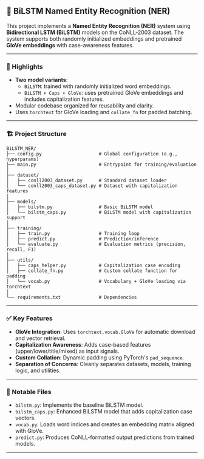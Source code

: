 ## 📘 BiLSTM Named Entity Recognition (NER)

This project implements a **Named Entity Recognition (NER)** system using **Bidirectional LSTM (BiLSTM)** models on the CoNLL-2003 dataset. The system supports both randomly initialized embeddings and pretrained **GloVe embeddings** with case-awareness features.

---

### 🧠 Highlights

- **Two model variants**:
  - `BiLSTM`: trained with randomly initialized word embeddings.
  - `BiLSTM + Caps + GloVe`: uses pretrained GloVe embeddings and includes capitalization features.
- Modular codebase organized for reusability and clarity.
- Uses `torchtext` for GloVe loading and `collate_fn` for padded batching.

---

### 🏗️ Project Structure

```
BiLSTM_NER/
├── config.py                     # Global configuration (e.g., hyperparams)
├── main.py                       # Entrypoint for training/evaluation
│
├── dataset/
│   ├── conll2003_dataset.py      # Standard dataset loader
│   └── conll2003_caps_dataset.py # Dataset with capitalization features
│
├── models/
│   ├── bilstm.py                 # Basic BiLSTM model
│   └── bilstm_caps.py            # BiLSTM model with capitalization support
│
├── training/
│   ├── train.py                  # Training loop
│   ├── predict.py                # Prediction/inference
│   └── evaluate.py               # Evaluation metrics (precision, recall, F1)
│
├── utils/
│   ├── caps_helper.py            # Capitalization case encoding
│   ├── collate_fn.py             # Custom collate function for padding
│   └── vocab.py                  # Vocabulary + GloVe loading via torchtext
│
└── requirements.txt              # Dependencies
```

---

### ✅ Key Features

- **GloVe Integration**: Uses `torchtext.vocab.GloVe` for automatic download and vector retrieval.
- **Capitalization Awareness**: Adds case-based features (upper/lower/title/mixed) as input signals.
- **Custom Collation**: Dynamic padding using PyTorch's `pad_sequence`.
- **Separation of Concerns**: Cleanly separates datasets, models, training logic, and utilities.

---

### 📎 Notable Files

- `bilstm.py`: Implements the baseline BiLSTM model.
- `bilstm_caps.py`: Enhanced BiLSTM model that adds capitalization case vectors.
- `vocab.py`: Loads word indices and creates an embedding matrix aligned with GloVe.
- `predict.py`: Produces CoNLL-formatted output predictions from trained models.

---